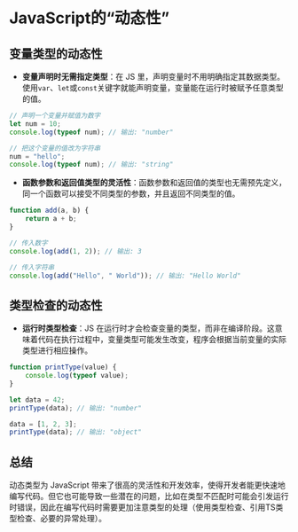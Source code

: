 # JavaScript的“动态性”

## 变量类型的动态性
- **变量声明时无需指定类型**：在 JS 里，声明变量时不用明确指定其数据类型。使用`var`、`let`或`const`关键字就能声明变量，变量能在运行时被赋予任意类型的值。
```javascript
// 声明一个变量并赋值为数字
let num = 10;
console.log(typeof num); // 输出: "number"

// 把这个变量的值改为字符串
num = "hello";
console.log(typeof num); // 输出: "string"
```
- **函数参数和返回值类型的灵活性**：函数参数和返回值的类型也无需预先定义，同一个函数可以接受不同类型的参数，并且返回不同类型的值。
```javascript
function add(a, b) {
    return a + b;
}

// 传入数字
console.log(add(1, 2)); // 输出: 3

// 传入字符串
console.log(add("Hello", " World")); // 输出: "Hello World"
```

## 类型检查的动态性
- **运行时类型检查**：JS 在运行时才会检查变量的类型，而非在编译阶段。这意味着代码在执行过程中，变量类型可能发生改变，程序会根据当前变量的实际类型进行相应操作。
```javascript
function printType(value) {
    console.log(typeof value);
}

let data = 42;
printType(data); // 输出: "number"

data = [1, 2, 3];
printType(data); // 输出: "object"
```

## 总结

动态类型为 JavaScript 带来了很高的灵活性和开发效率，使得开发者能更快速地编写代码。但它也可能导致一些潜在的问题，比如在类型不匹配时可能会引发运行时错误，因此在编写代码时需要更加注意类型的处理（使用类型检查、引用TS类型检查、必要的异常处理）。 
